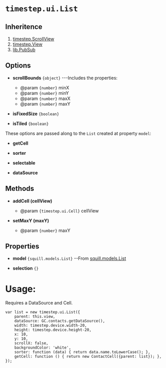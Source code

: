 # `timestep.ui.List`

## Inheritence

1. [timestep.ScrollView](../scrollview.html)
2. [timestep.View](../view.html)
3. [lib.PubSub](../../lib/pubsub.html)

## Options

* __scrollBounds__ `{object}` ---Includes the properties:
	* @param `{number}` minX
	* @param `{number}` minY
	* @param `{number}` maxX
	* @param `{number}` maxY

* __isFixedSize__ `{boolean}`

* __isTiled__ `{boolean}`

These options are passed along to the `List` created at property `model`:

* __getCell__

* __sorter__

* __selectable__

* __dataSource__

## Methods

* __addCell (cellView)__
	* @param `{timestep.ui.Cell}` cellView

* __setMaxY (maxY)__
	* @param `{number}` maxY


## Properties

* __model__ `{squill.models.List}` --From [squill.models.List](../../squill/models/list.html)

* __selection__ `{}`


# Usage:

Requires a DataSource and Cell.

~~~
var list = new timestep.ui.List({
	parent: this.view,
	dataSource: GC.contacts.getDataSource(),
	width: timestep.device.width-20,
	height: timestep.device.height-20,
	x: 10,
	y: 10,
	scrollX: false,
	backgroundColor: 'white',
	sorter: function (data) { return data.name.toLowerCase(); },
	getCell: function () { return new ContactCell({parent: list}); },
});
~~~
